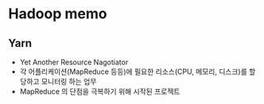 # Hadoop memo

## Yarn

- Yet Another Resource Nagotiator
- 각 어플리케이션(MapReduce 등등)에 필요한 리소스(CPU, 메모리, 디스크)를 할당하고 모니터링 하는 업무
- MapReduce 의 단점을 극복하기 위해 시작된 프로젝트